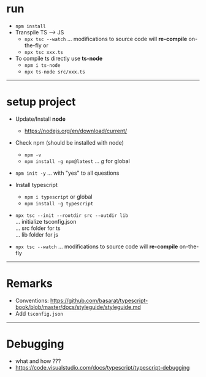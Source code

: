 # run

- `npm install`
- Transpile TS --> JS
  - `npx tsc --watch` ... modifications to source code will **re-compile** on-the-fly
  or 
  - `npx tsc xxx.ts` 
- To compile ts directly use **ts-node**
  - `npm i ts-node`
  - `npx ts-node src/xxx.ts`


------------------------------------------------------------------------------------------------------------
# setup project
- Update/Install **node**
  - https://nodejs.org/en/download/current/
- Check npm (should be installed with node)
  - `npm -v`
  - `npm install -g npm@latest`  ... *g* for global
- `npm init -y` ... with "yes" to all questions
- Install typescript
  - `npm i typescript` or global
  - `npm install -g typescript`
- `npx tsc --init --rootdir src --outdir lib`  
   ... initialize tsconfig.json  
  ... src folder for ts  
  ... lib folder for js

- `npx tsc --watch` ... modifications to source code will **re-compile** on-the-fly




------------------------------------------------------------------------------------------------------------
# Remarks
- Conventions: https://github.com/basarat/typescript-book/blob/master/docs/styleguide/styleguide.md
- Add `tsconfig.json`



------------------------------------------------------------------------------------------------------------
# Debugging
- what and how ???
- https://code.visualstudio.com/docs/typescript/typescript-debugging